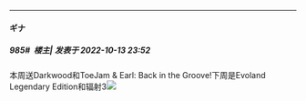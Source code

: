 

*****

####  ギナ  
##### 985#         楼主| 发表于 2022-10-13 23:52

本周送Darkwood和ToeJam &amp; Earl: Back in the Groove!下周是Evoland Legendary Edition和辐射3<img src="https://static.saraba1st.com/image/smiley/face2017/066.png" referrerpolicy="no-referrer">

